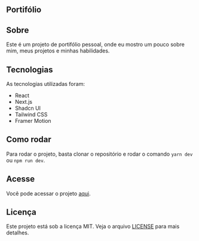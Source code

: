 Portifólio
---

## Sobre
Este é um projeto de portifólio pessoal, onde eu mostro um pouco sobre mim, meus projetos e minhas habilidades.

## Tecnologias
As tecnologias utilizadas foram:
- React
- Next.js
- Shadcn UI
- Tailwind CSS
- Framer Motion

## Como rodar
Para rodar o projeto, basta clonar o repositório e rodar o comando `yarn dev` ou `npm run dev`.

## Acesse
Você pode acessar o projeto [aqui](https://www.viniciosbarbosa.com).

## Licença
Este projeto está sob a licença MIT. Veja o arquivo [LICENSE](LICENSE) para mais detalhes.
